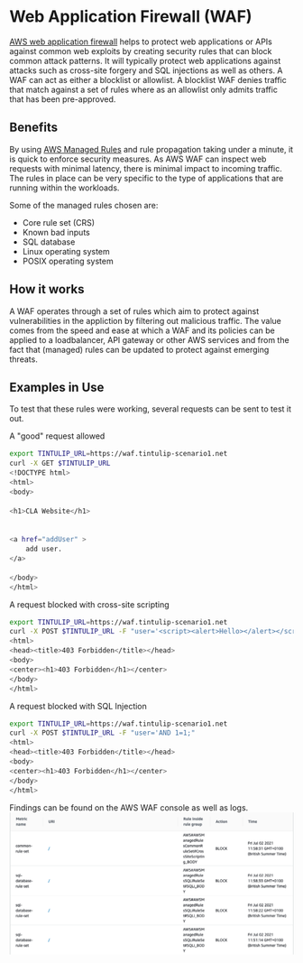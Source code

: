 # Web Application Firewall (WAF)

[AWS web application firewall](https://aws.amazon.com/waf/) helps to protect web applications or APIs against common web exploits by creating security rules that can block common attack patterns. It will typically protect web applications against attacks such as cross-site forgery and SQL injections as well as others. A WAF can act as either a blocklist or allowlist. A blocklist WAF denies traffic that match against a set of rules where as an allowlist only admits traffic that has been pre-approved.

## Benefits

By using [AWS Managed Rules](https://docs.aws.amazon.com/waf/latest/developerguide/aws-managed-rule-groups-list.html) and rule propagation taking under a minute, it is quick to enforce security measures. As AWS WAF can inspect web requests with minimal latency, there is minimal impact to incoming traffic. The rules in place can be very specific to the type of applications that are running within the workloads.

Some of the managed rules chosen are:

- Core rule set (CRS)
- Known bad inputs
- SQL database
- Linux operating system
- POSIX operating system

## How it works

A WAF operates through a set of rules which aim to protect against vulnerabilities in the appliction by filtering out malicious traffic. The value comes from the speed and ease at which a WAF and its policies can be applied to a loadbalancer, API gateway or other AWS services and from the fact that (managed) rules can be updated to protect against emerging threats.

## Examples in Use

To test that these rules were working, several requests can be sent to test it out.

A "good" request allowed
```bash
export TINTULIP_URL=https://waf.tintulip-scenario1.net
curl -X GET $TINTULIP_URL
<!DOCTYPE html>
<html>
<body>

<h1>CLA Website</h1>


<a href="addUser" >
    add user.
</a>

</body>
</html>
```

A request blocked with cross-site scripting
```bash
export TINTULIP_URL=https://waf.tintulip-scenario1.net
curl -X POST $TINTULIP_URL -F "user='<script><alert>Hello></alert></script>'"
<html>
<head><title>403 Forbidden</title></head>
<body>
<center><h1>403 Forbidden</h1></center>
</body>
</html>
```

A request blocked with SQL Injection
```bash
export TINTULIP_URL=https://waf.tintulip-scenario1.net
curl -X POST $TINTULIP_URL -F "user='AND 1=1;"
<html>
<head><title>403 Forbidden</title></head>
<body>
<center><h1>403 Forbidden</h1></center>
</body>
</html>
```

Findings can be found on the AWS WAF console as well as logs.
![Example of bad requests being blocked by AWS WAF](./request-example.png "Example of bad requests being blocked by AWS WAF")